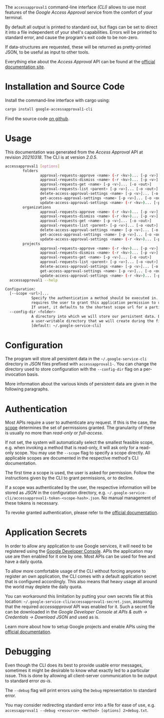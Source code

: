 <!---
DO NOT EDIT !
This file was generated automatically from 'src/mako/cli/README.md.mako'
DO NOT EDIT !
-->
The `accessapproval1` command-line interface *(CLI)* allows to use most features of the *Google Access Approval* service from the comfort of your terminal.

By default all output is printed to standard out, but flags can be set to direct it into a file independent of your shell's
capabilities. Errors will be printed to standard error, and cause the program's exit code to be non-zero.

If data-structures are requested, these will be returned as pretty-printed JSON, to be useful as input to other tools.

Everything else about the *Access Approval* API can be found at the
[official documentation site](https://cloud.google.com/access-approval/docs).

# Installation and Source Code

Install the command-line interface with cargo using:

```bash
cargo install google-accessapproval1-cli
```

Find the source code [on github](https://github.com/Byron/google-apis-rs/tree/main/gen/accessapproval1-cli).

# Usage

This documentation was generated from the *Access Approval* API at revision *20210318*. The CLI is at version *2.0.5*.

```bash
accessapproval1 [options]
        folders
                approval-requests-approve <name> (-r <kv>)... [-p <v>]... [-o <out>]
                approval-requests-dismiss <name> (-r <kv>)... [-p <v>]... [-o <out>]
                approval-requests-get <name> [-p <v>]... [-o <out>]
                approval-requests-list <parent> [-p <v>]... [-o <out>]
                delete-access-approval-settings <name> [-p <v>]... [-o <out>]
                get-access-approval-settings <name> [-p <v>]... [-o <out>]
                update-access-approval-settings <name> (-r <kv>)... [-p <v>]... [-o <out>]
        organizations
                approval-requests-approve <name> (-r <kv>)... [-p <v>]... [-o <out>]
                approval-requests-dismiss <name> (-r <kv>)... [-p <v>]... [-o <out>]
                approval-requests-get <name> [-p <v>]... [-o <out>]
                approval-requests-list <parent> [-p <v>]... [-o <out>]
                delete-access-approval-settings <name> [-p <v>]... [-o <out>]
                get-access-approval-settings <name> [-p <v>]... [-o <out>]
                update-access-approval-settings <name> (-r <kv>)... [-p <v>]... [-o <out>]
        projects
                approval-requests-approve <name> (-r <kv>)... [-p <v>]... [-o <out>]
                approval-requests-dismiss <name> (-r <kv>)... [-p <v>]... [-o <out>]
                approval-requests-get <name> [-p <v>]... [-o <out>]
                approval-requests-list <parent> [-p <v>]... [-o <out>]
                delete-access-approval-settings <name> [-p <v>]... [-o <out>]
                get-access-approval-settings <name> [-p <v>]... [-o <out>]
                update-access-approval-settings <name> (-r <kv>)... [-p <v>]... [-o <out>]
  accessapproval1 --help

Configuration:
  [--scope <url>]...
            Specify the authentication a method should be executed in. Each scope
            requires the user to grant this application permission to use it.
            If unset, it defaults to the shortest scope url for a particular method.
  --config-dir <folder>
            A directory into which we will store our persistent data. Defaults to
            a user-writable directory that we will create during the first invocation.
            [default: ~/.google-service-cli]

```

# Configuration

The program will store all persistent data in the `~/.google-service-cli` directory in *JSON* files prefixed with `accessapproval1-`.  You can change the directory used to store configuration with the `--config-dir` flag on a per-invocation basis.

More information about the various kinds of persistent data are given in the following paragraphs.

# Authentication

Most APIs require a user to authenticate any request. If this is the case, the [scope][scopes] determines the 
set of permissions granted. The granularity of these is usually no more than *read-only* or *full-access*.

If not set, the system will automatically select the smallest feasible scope, e.g. when invoking a
method that is read-only, it will ask only for a read-only scope. 
You may use the `--scope` flag to specify a scope directly. 
All applicable scopes are documented in the respective method's CLI documentation.

The first time a scope is used, the user is asked for permission. Follow the instructions given 
by the CLI to grant permissions, or to decline.

If a scope was authenticated by the user, the respective information will be stored as *JSON* in the configuration
directory, e.g. `~/.google-service-cli/accessapproval1-token-<scope-hash>.json`. No manual management of these tokens
is necessary.

To revoke granted authentication, please refer to the [official documentation][revoke-access].

# Application Secrets

In order to allow any application to use Google services, it will need to be registered using the 
[Google Developer Console][google-dev-console]. APIs the application may use are then enabled for it
one by one. Most APIs can be used for free and have a daily quota.

To allow more comfortable usage of the CLI without forcing anyone to register an own application, the CLI
comes with a default application secret that is configured accordingly. This also means that heavy usage
all around the world may deplete the daily quota.

You can workaround this limitation by putting your own secrets file at this location: 
`~/.google-service-cli/accessapproval1-secret.json`, assuming that the required *accessapproval* API 
was enabled for it. Such a secret file can be downloaded in the *Google Developer Console* at 
*APIs & auth -> Credentials -> Download JSON* and used as is.

Learn more about how to setup Google projects and enable APIs using the [official documentation][google-project-new].


# Debugging

Even though the CLI does its best to provide usable error messages, sometimes it might be desirable to know
what exactly led to a particular issue. This is done by allowing all client-server communication to be 
output to standard error *as-is*.

The `--debug` flag will print errors using the `Debug` representation to standard error.

You may consider redirecting standard error into a file for ease of use, e.g. `accessapproval1 --debug <resource> <method> [options] 2>debug.txt`.


[scopes]: https://developers.google.com/+/api/oauth#scopes
[revoke-access]: http://webapps.stackexchange.com/a/30849
[google-dev-console]: https://console.developers.google.com/
[google-project-new]: https://developers.google.com/console/help/new/